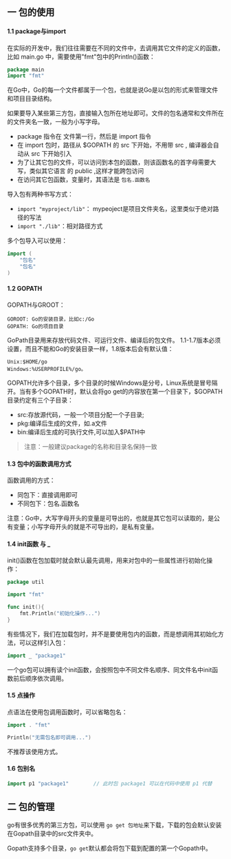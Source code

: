 ## 一 包的使用

#### 1.1 package与import

在实际的开发中，我们往往需要在不同的文件中，去调用其它文件的定义的函数，比如 main.go 中，需要使用"fmt"包中的Println()函数：
```go
package main
import "fmt"
```

在Go中，Go的每一个文件都属于一个包，也就是说Go是以包的形式来管理文件和项目目录结构。  

如果要导入某些第三方包，直接输入包所在地址即可。文件的包名通常和文件所在的文件夹名一致，一般为小写字母。
- package 指令在 文件第一行，然后是 import 指令
- 在 import 包时，路径从 $GOPATH 的 src 下开始，不用带 src , 编译器会自动从 src 下开始引入
- 为了让其它包的文件，可以访问到本包的函数，则该函数名的首字母需要大写，类似其它语言 的 public ,这样才能跨包访问
- 在访问其它包函数，变量时，其语法是 `包名.函数名`

导入包有两种书写方式：
- `import "myproject/lib"`： mypeoject是项目文件夹名，这里类似于绝对路径的写法
- `import "./lib"`：相对路径方式

多个包导入可以使用：
```go
import (
	"包名"
	"包名" 
)
```

#### 1.2 GOPATH

GOPATH与GROOT：
```
GOROOT: Go的安装目录，比如c:/Go
GOPATH: Go的项目目录
```

GoPath目录用来存放代码文件、可运行文件、编译后的包文件。 1.1-1.7版本必须设置，而且不能和Go的安装目录一样，1.8版本后会有默认值： 
```
Unix:$HOME/go
Windows:%USERPROFILE%/go。
```  

GOPATH允许多个目录，多个目录的时候Windows是分号，Linux系统是冒号隔开。当有多个GOPATH时，默认会将go get的内容放在第一个目录下，$GOPATH 目录约定有三个子目录：
- src:存放源代码，一般一个项目分配一个子目录;
- pkg:编译后生成的文件，如.a文件
- bin:编译后生成的可执行文件,可以加入$PATH中
>注意：一般建议package的名称和目录名保持一致

#### 1.3 包中的函数调用方式

函数调用的方式：
- 同包下：直接调用即可
- 不同包下：包名.函数名

注意：Go中，大写字母开头的变量是可导出的，也就是其它包可以读取的，是公有变量；小写字母开头的就是不可导出的，是私有变量。

#### 1.4 init函数 与 _

init()函数在包加载时就会默认最先调用，用来对包中的一些属性进行初始化操作：
```go
package util

import "fmt"

func init(){
	fmt.Println("初始化操作...")
}
```

有些情况下，我们在加载包时，并不是要使用包内的函数，而是想调用其初始化方法，可以这样引入包：
```go
import _ "package1"
```

一个go包可以拥有读个init函数，会按照包中不同文件名顺序、同文件名中init函数前后顺序依次调用。

#### 1.5 点操作

点语法在使用包调用函数时，可以省略包名：
```go
import . "fmt"

Println("无需包名即可调用...")
```

不推荐该使用方式。 

#### 1.6 包别名
```go
import p1 "package1"		// 此时包 package1 可以在代码中使用 p1 代替	
```

## 二 包的管理

go有很多优秀的第三方包，可以使用 `go get 包地址`来下载，下载的包会默认安装在Gopath目录中的src文件夹中。  

Gopath支持多个目录，`go get`默认都会将包下载到配置的第一个Gopath中。  



